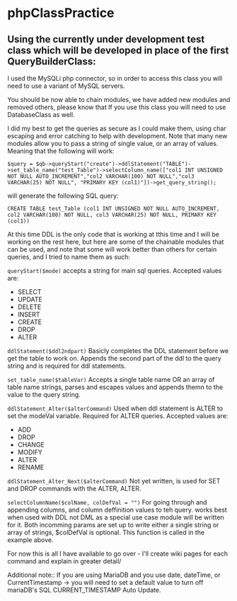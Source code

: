 # phpClassPractice

## Using the currently under development test class which will be developed in place of the first QueryBuilderClass:

 I used the MySQLi php connector, so in order to access this class you will need to use a variant of MySQL servers.

 You should be now able to chain modules, we have added new modules and removed others, please know that If you use this class you will need to use DatabaseClass as well.
 
 I did my best to get the queries as secure as I could make them, using char escaping and error catching to help with development. Note that many new modules allow you to pass a string of single value, or an array of values. Meaning that the following will work:
 
 `$query = $qb->queryStart("create")->ddlStatement("TABLE")->set_table_name("test_Table")->selectColumn_name(["col1 INT UNSIGNED NOT NULL AUTO_INCREMENT","col2 VARCHAR(100) NOT NULL","col3 VARCHAR(25) NOT NULL", "PRIMARY KEY (col1)"])->get_query_string();`
 
 will generate the following SQL query:

 `CREATE TABLE test_Table (col1 INT UNSIGNED NOT NULL AUTO_INCREMENT, col2 VARCHAR(100) NOT NULL, col3 VARCHAR(25) NOT NULL, PRIMARY KEY (col1))`
 
 At this time DDL is the only code that is working at tthis time and I will be working on the rest here, but here are some of the chainable modules that can be used, and note that some will work better than others for certain queries, and I tried to name them as such:
 
 `queryStart($mode)` accepts a string for main sql queries. 
 Accepted values are:
  * SELECT
  * UPDATE
  * DELETE
  * INSERT
  * CREATE
  * DROP
  * ALTER

`ddlStatement($ddl2ndpart)` Basicly completes the DDL statement before we get the table to work on.
Appends the second part of the ddl to the query string and is required for ddl statements.

`set_table_name($tableVar)` Accepts a single table name OR an array of table name strings, parses and escapes values and appends themn to the value to the query string.

`ddlStatement_Alter($alterCommand)` Used when ddl statement is ALTER to set the modeVal variable. Required for ALTER queries.
 Accepted values are:
  * ADD
  * DROP
  * CHANGE
  * MODIFY
  * ALTER
  * RENAME

`ddlStatement_Alter_Next($alterCommand)` Not yet written, is used for SET and DROP commands with the ALTER, ALTER.

`selectColumnName($colName, colDefVal = "")` For going through and appending columns, and column deffinition values to teh query. works best when used with DDL not DML as a special use case module will be written for it. Both incomming params are set up to write either a single string or array of strings, $colDefVal is optional. This function is called in the example above.

For now this is all I have available to go over - I'll create wiki pages for each command and explain in greater detail/

Additional note:: If you are using MariaDB and you use date, dateTime, or CurrentTimestamp -> you will need to set a default value to turn off mariaDB's SQL CURRENT_TIMESTAMP Auto Update.
 
